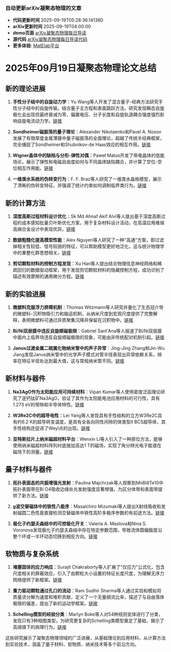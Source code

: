 ### 自动更新arXiv凝聚态物理的文章
  - **代码更新时间** 2025-09-19T05:28:36.141380
  - **arXiv更新时间** 2025-09-19T04:00:00
  - **demo页面** [arXiv凝聚态物理每日导读](https://iopwsy.github.io/arXiv_cond-mat/)
  - **源代码** [arXiv凝聚态物理每日导读代码](https://github.com/iopwsy/arXiv_cond-mat/)
  - **更多体验**: [MatElab平台](https://in.iphy.ac.cn/eln/#/recday)

# 2025年09月19日凝聚态物理论文总结

## 新的理论进展

1. **手性分子结中的自旋动力学**：Yu Wang等人开发了混合量子-经典方法研究手性分子结中的自旋传输，结合量子主方程和表面跳跃方法。研究发现瞬态自旋极化会出现但最终衰减为零，偏置电压、分子长度和自旋轨道耦合强度强烈影响自旋电流动力学。[链接](https://arxiv.org/abs/2509.14248)

2. **Sondheimer磁振荡的量子理论**：Alexander Nikolaenko和Pavel A. Nosov发展了有限厚度金属薄膜中量子磁振荡的全面理论，超越了传统半经典框架，完全捕捉了Sondheimer和Shubnikov-de Haas效应的相互作用。[链接](https://arxiv.org/abs/2509.14315)

3. **Wigner晶体中的缺陷与分形-弹性对偶**：Paweł Matus开发了带电晶体的低能场论，展示了弹性和电磁自由度如何与不同晶体缺陷耦合，并计算了空位-空位相互作用能。[链接](https://arxiv.org/abs/2509.14344)

4. **一维类水系统的伪转变行为**：F. F. Braz等人研究了一维类水晶格模型，展示了清晰的伪转变特征，并强调了统计约束如何调制临界类行为。[链接](https://arxiv.org/abs/2509.14362)

## 新的计算方法

1. **深度高斯过程材料设计优化**：Sk Md Ahnaf Akif Alvi等人提出基于深度高斯过程的成本感知批量贝叶斯优化方案，用于复杂材料设计活动，在高温应用难熔高熵合金设计中表现优异。[链接](https://arxiv.org/abs/2509.14408)

2. **数据粗糙化提高模型性能**：Alex Nguyen等人研究了一种"高通"方案，即过滤掉相关性较低、信号较弱的特征，可以帮助模型更好地泛化，这与统计物理学中的重整化群思想相关。[链接](https://arxiv.org/abs/2509.14498)

3. **剪切颗粒材料的控制方程发现**：Xu Han等人提出结合物理信息神经网络和稀疏回归的数据驱动框架，用于发现剪切颗粒材料的隐藏控制方程，成功识别了描述有效摩擦的通用微分方程。[链接](https://arxiv.org/abs/2509.14518)

## 新的实验进展

1. **微塑料克服浮力屏障机制**：Thomas Witzmann等人研究并量化了生态冠介导的微塑料-沉积物吸引力和输运机制，从纳米尺度到宏观尺度提供了完整解释，表明微塑料可通过异质聚集沉降并保留在沉积物中。[链接](https://arxiv.org/abs/2509.14371)

2. **Bi/Ni双层膜中违反自旋顺磁极限**：Gabriel Sant'Ana等人报道了Bi/Ni双层膜中面内上临界场违反自旋顺磁极限的现象，可能由非传统配对机制引起。[链接](https://arxiv.org/abs/2509.14590)

3. **Janus过渡金属二硫属化物纳米管中的声子异常**：Jing-Jing Zhang和Jin-Wu Jiang发现Janus纳米管中的光学声子模式对管半径表现出异常依赖关系，频率在特征半径处达到最大值，这与常规纳米管不同。[链接](https://arxiv.org/abs/2509.14683)

## 新材料与器件

1. **Na3AgO作为太阳能应用可持续材料**：Vipan Kumar等人使用密度泛函理论研究了逆钙钛矿Na3AgO，验证了其作为太阳能电池应用材料的可行性，具有1.273 eV的带隙和半导体特性。[链接](https://arxiv.org/abs/2509.14553)

2. **W3Re2C中的超导电性**：Lei Yang等人发现具有手性结构的立方W3Re2C具有约6.2 K的超导转变温度，是具有全各向同性间隙的体类型II BCS超导体，其手性结构还促进了Weyl点的出现。[链接](https://arxiv.org/abs/2509.15078)

3. **亚特斯拉片上纳米磁超材料平台**：Wenxin Li等人引入了一种原位方法，能够使用纳米磁超材料阵列衬底施加高达1 T的磁场，实现了角分辨光电子能谱在磁场下的测量。[链接](https://arxiv.org/abs/2509.15092)

## 量子材料与器件

1. **拓扑表面态的共振增强光发射**：Paulina Majchrzak等人观察到MnBi6Te10中拓扑表面带在Bi O4吸收边缘处光发射强度显著增强，为区分体带和表面带提供了新方法。[链接](https://arxiv.org/abs/2509.14714)

2. **g波交替磁体中的铁性八极序**：Masaichiro Mizumaki等人提出X射线吸收和发射磁圆二色性是直接检测交替磁体中铁性高阶多极序参数的有前途方法。[链接](https://arxiv.org/abs/2509.14716)

3. **极化子约瑟夫森结中的可控极化开关**：Valeria A. Maslova和Nina S. Voronova发现极化子约瑟夫森结中存在特定参数范围，导致流体圆偏振度沿整个环或一半环动态切换到相反方向。[链接](https://arxiv.org/abs/2509.14533)

## 软物质与复杂系统

1. **堵塞固体的应力响应**：Surajit Chakraborty等人扩展了"仅应力"公式化，包含尺度相关的屏蔽效应，引入了由颗粒大小设置的特征长度尺度，为理解无序力网络提供了新框架。[链接](https://arxiv.org/abs/2509.14336)

2. **重力驱动颗粒通过孔口的流动**：Ram Sudhir Sharma等人通过实验和模拟将质量流分解为速度和堆积贡献，定义了一个无量纲流比率，描述了与自由落体极限的偏差，提出了新的运动学框架。[链接](https://arxiv.org/abs/2509.14415)

3. **Schelling模型的经验分类**：Marlyn Boke等人对54种规则变体进行了分类，发现只有3种相图类型，为研究更复杂的Schelling类模型奠定了基础，揭示了高阈值下的病理行为。[链接](https://arxiv.org/abs/2509.14462)

这些研究展示了凝聚态物理领域的广泛进展，从基础理论到应用材料，从计算方法到实验技术，涵盖了量子材料、软物质、纳米技术等多个前沿方向。